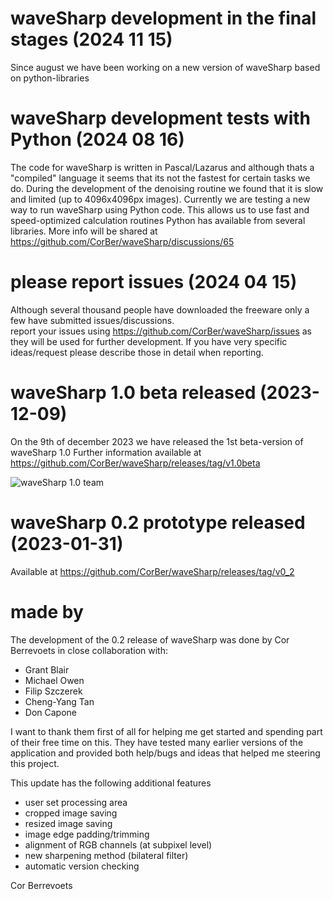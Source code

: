 # waveSharp development in the final stages (2024 11 15)
Since august we have been working on a new version of waveSharp based on python-libraries


# waveSharp development tests with Python (2024 08 16)
The code for waveSharp is written in Pascal/Lazarus and although thats a "compiled" language
it seems that its not the fastest for certain tasks we do. During the development of the denoising
routine we found that it is slow and limited (up to 4096x4096px images). Currently we are testing a
new way to run waveSharp using Python code. This allows us to use fast and speed-optimized calculation routines
Python has available from several libraries. More info will be shared at https://github.com/CorBer/waveSharp/discussions/65

# please report issues (2024 04 15)
Although several thousand people have downloaded the freeware only a few have submitted 
issues/discussions. <br>
report your issues using https://github.com/CorBer/waveSharp/issues as they will be used for
further development. If you have very specific ideas/request please describe those in detail
when reporting.


# waveSharp 1.0 beta released (2023-12-09)
On the 9th of december 2023 we have released the 1st beta-version of waveSharp 1.0 
Further information available at https://github.com/CorBer/waveSharp/releases/tag/v1.0beta <br>

![waveSharp 1.0 team](/../main/images/wavesharpv1_0beta.png)

# waveSharp 0.2 prototype released (2023-01-31)
Available at https://github.com/CorBer/waveSharp/releases/tag/v0_2 <br>


# made by
The development of the 0.2 release of waveSharp was done by Cor Berrevoets 
in close collaboration with:

- Grant Blair
- Michael Owen
- Filip Szczerek
- Cheng-Yang Tan
- Don Capone

I want to thank them first of all for helping me get started and spending part of their free time on this. They have tested many earlier versions of the application and provided both help/bugs and ideas that helped me steering this project.  

This update has the following additional features
- user set processing area  
- cropped image saving
- resized image saving
- image edge padding/trimming 
- alignment of RGB channels (at subpixel level)
- new sharpening method (bilateral filter)
- automatic version checking

Cor Berrevoets 


